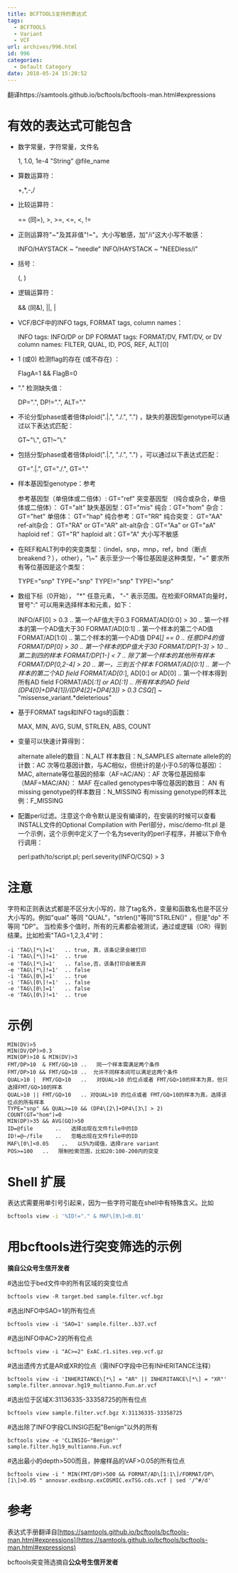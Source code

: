 ```yaml
---
title: BCFTOOLS支持的表达式
tags:
  - BCFTOOLS
  - Variant
  - VCF
url: archives/996.html
id: 996
categories:
  - Default Category
date: 2018-05-24 15:20:52
---
```


翻译https://samtools.github.io/bcftools/bcftools-man.html#expressions

有效的表达式可能包含
==========

*   数字常量，字符常量，文件名

    1, 1.0, 1e-4
    "String"
    @file_name

*   算数运算符：

    +,*,-,/

*   比较运算符：

    == (同=), >, >=, <=, <, !=

*   正则运算符"~"及其非值"!~"。大小写敏感，加"/i"这大小写不敏感：

    INFO/HAYSTACK ~ "needle"
    INFO/HAYSTACK ~ "NEEDless/i"

*   括号：

    (, )
    
*   逻辑运算符：

    && (同&), ||,  |

*   VCF/BCF中的INFO tags, FORMAT tags, column names：

    INFO tags: INFO/DP or DP
    FORMAT tags: FORMAT/DV, FMT/DV, or DV
    column names:  FILTER, QUAL, ID, POS, REF, ALT\[0\]

*   1 (或0) 检测flag的存在 (或不存在) ：

    FlagA=1 && FlagB=0

*   "." 检测缺失值：

    DP=".", DP!=".", ALT="."

*   不论分型phase或者倍体ploid(".|.", "./.", ".") ，缺失的基因型genotype可以通过以下表达式匹配：

    GT~"\\.", GT!~"\\."

*   包括分型phase或者倍体ploid(".|.", "./.", ".") ，可以通过以下表达式匹配：

    GT=".|.", GT="./.", GT="."

*   样本基因型genotype：参考

    参考基因型（单倍体或二倍体）:  GT="ref"
    突变基因型 （纯合或杂合，单倍体或二倍体）： GT="alt"
    缺失基因型：GT="mis"
    纯合：GT="hom"
    杂合：GT="het"
    单倍体： GT="hap"
    纯合参考：GT="RR"
    纯合突变： GT="AA"
    ref-alt杂合： GT="RA" or GT="AR"
    alt-alt杂合：GT="Aa" or GT="aA"
    haploid ref： GT="R"
    haploid alt：GT="A"
    大小写不敏感

*   在REF和ALT列中的突变类型：（indel，snp，mnp，ref，bnd（断点breakend？），other），"\\~" 表示至少一个等位基因是这种类型，"=" 要求所有等位基因是这个类型：

    TYPE="snp"
    TYPE~"snp"
    TYPE!="snp"
    TYPE!~"snp"

*   数组下标（0开始）， "*" 任意元素， "-" 表示范围。在检索FORMAT向量时，冒号":" 可以用来选择样本和元素，如下：

    INFO/AF\[0\] > 0.3             ..   第一个AF值大于0.3
    FORMAT/AD\[0:0\] > 30          ..   第一个样本的第一个AD值大于30
    FORMAT/AD\[0:1\]               ..   第一个样本的第二个AD值
    FORMAT/AD\[1:0\]               ..   第二个样本的第一个AD值
    DP4\[*\] == 0                  ..   任意DP4的值
    FORMAT/DP\[0\]   > 30         ..   第一个样本的DP值大于30
    FORMAT/DP\[1-3\] > 10         ..  第二到四的样本
    FORMAT/DP\[1-\]  < 7          ..    除了第一个样本的其他所有样本
    FORMAT/DP\[0,2-4\] > 20       ..   第一，三到五个样本
    FORMAT/AD\[0:1\]              ..   第一个样本的第二个AD field 
    FORMAT/AD\[0:*\], AD\[0:\] or AD\[0\] ..  第一个样本得到所有AD field
    FORMAT/AD\[*:1\] or AD\[:1\]        ..   所有样本的AD field
    (DP4\[0\]+DP4\[1\])/(DP4\[2\]+DP4\[3\]) > 0.3
    CSQ\[*\] ~ "missense_variant.*deleterious"

*   基于FORMAT tags和INFO tags的函数：

    MAX, MIN, AVG, SUM, STRLEN, ABS, COUNT

*   变量可以快速计算得到：

    alternate allele的数目：N_ALT
    样本数目：N_SAMPLES
    alternate allele的的计数：AC
    次等位基因计数，与AC相似，但统计的是小于0.5的等位基因）：MAC,
    alternate等位基因的频率（AF=AC/AN）：AF
    次等位基因频率（MAF=MAC/AN）： MAF
    在called genotypes中等位基因的数目： AN
    有missing genotype的样本数目：N_MISSING
    有missing genotype的样本比例：F_MISSING

*   配置perl过滤。注意这个命令默认是没有编译的，在安装的时候可以查看INSTALL文件的Optional Compilation with Perl部分，misc/demo-flt.pl 是一个示例，这个示例中定义了一个名为severity的perl子程序，并被以下命令行调用：

    perl:path/to/script.pl; perl.severity(INFO/CSQ) > 3

注意
==

字符和正则表达式都是不区分大小写的，除了tag名外，变量和函数名也是不区分大小写的。例如"qual" 等同 "QUAL"，"strlen()"等同"STRLEN()" ，但是"dp" 不等同 "DP"。 当检索多个值时，所有的元素都会被测试，通过或逻辑（OR）得到结果。比如检索"TAG=1,2,3,4"时：

    -i 'TAG\[*\]=1'   .. true, 真，该条记录会被打印
    -i 'TAG\[*\]!=1'  .. true
    -e 'TAG\[*\]=1'   .. false,否，该条打印会被丢弃
    -e 'TAG\[*\]!=1'  .. false
    -i 'TAG\[0\]=1'   .. true
    -i 'TAG\[0\]!=1'  .. false
    -e 'TAG\[0\]=1'   .. false
    -e 'TAG\[0\]!=1'  .. true

示例
==

    MIN(DV)>5
    MIN(DV/DP)>0.3
    MIN(DP)>10 & MIN(DV)>3
    FMT/DP>10  & FMT/GQ>10 ..   同一个样本需满足两个条件 
    FMT/DP>10 && FMT/GQ>10 ..  允许不同样本间可以满足这两个条件
    QUAL>10 |  FMT/GQ>10   ..   对QUAL>10 的位点或者 FMT/GQ>10的样本为真，但只选择FMT/GQ>10的样本
    QUAL>10 || FMT/GQ>10   .. 对QUAL>10 的位点或者 FMT/GQ>10的样本为真，选择该位点的所有样本
    TYPE="snp" && QUAL>=10 && (DP4\[2\]+DP4\[3\] > 2)
    COUNT(GT="hom")=0
    MIN(DP)>35 && AVG(GQ)>50
    ID=@file       ..   选择出现在文件file中的ID
    ID!=@~/file    ..   忽略出现在文件file中的ID
    MAF\[0\]<0.05    ..   以5%为阈值，选择rare variant
    POS>=100   ..   限制检索范围，比如20:100-200内的突变

Shell 扩展
========

表达式需要用单引号引起来，因为一些字符可能在shell中有特殊含义。比如

```bash
bcftools view -i '%ID!="." & MAF\[0\]<0.01' 
```

用bcftools进行突变筛选的示例
==================

**摘自公众号生信开发者** 

#选出位于bed文件中的所有区域的突变位点

`bcftools view -R target.bed sample.filter.vcf.bgz `

#选出INFO中SAO=1的所有位点

`bcftools view -i 'SAO=1' sample.filter..b37.vcf `

#选出INFO中AC>2的所有位点

`bcftools view -i "AC>=2" ExAC.r1.sites.vep.vcf.gz `

#选出遗传方式是AR或XR的位点（需INFO字段中已有INHERITANCE注释）

`bcftools view -i 'INHERITANCE\[*\] = "AR" || INHERITANCE\[*\] = "XR"' sample.filter.annovar.hg19_multianno.Fun.ar.vcf `

#选出位于区域X:31136335-33358725的所有位点

`bcftools view sample.filter.vcf.bgz X:31136335-33358725`

#选出除了INFO字段CLINSIG匹配"Benign"以外的所有

`bcftools view -e 'CLINSIG~"Benign"' sample.filter.hg19_multianno.Fun.vcf `

#选出最小的depth>500而且，肿瘤样品的VAF>0.05的所有位点

`bcftools view -i " MIN(FMT/DP)>500 && FORMAT/AD\[1:1\]/FORMAT/DP\[1\]>0.05 " annovar.exdbsnp.exCOSMIC.exTSG.cds.vcf | sed '/^#/d' `

参考
==

表达式手册翻译自[https://samtools.github.io/bcftools/bcftools-man.html#expressions](https://samtools.github.io/bcftools/bcftools-man.html#expressions) 

bcftools突变筛选摘自**公众号生信开发者**
